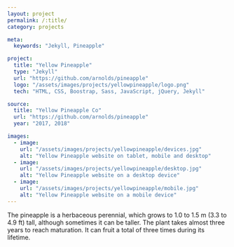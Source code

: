 ```yaml
---
layout: project
permalink: /:title/
category: projects

meta:
  keywords: "Jekyll, Pineapple"

project:
  title: "Yellow Pineapple"
  type: "Jekyll"
  url: "https://github.com/arnolds/pineapple"
  logo: "/assets/images/projects/yellowpineapple/logo.png"
  tech: "HTML, CSS, Boostrap, Sass, JavaScript, jQuery, Jekyll"

source:
  title: "Yellow Pineapple Co"
  url: "https://github.com/arnolds/pineapple"
  year: "2017, 2018"

images:
  - image:
    url: "/assets/images/projects/yellowpineapple/devices.jpg"
    alt: "Yellow Pineapple website on tablet, mobile and desktop"
  - image:
    url: "/assets/images/projects/yellowpineapple/desktop.jpg"
    alt: "Yellow Pineapple website on a desktop device"
  - image:
    url: "/assets/images/projects/yellowpineapple/mobile.jpg"
    alt: "Yellow Pineapple website on a mobile device"
---
```

<p>The pineapple is a herbaceous perennial, which grows to 1.0 to 1.5 m (3.3 to 4.9 ft) tall, although sometimes it can be taller. The plant takes almost three years to reach maturation. It can fruit a total of three times during its lifetime.</p>
